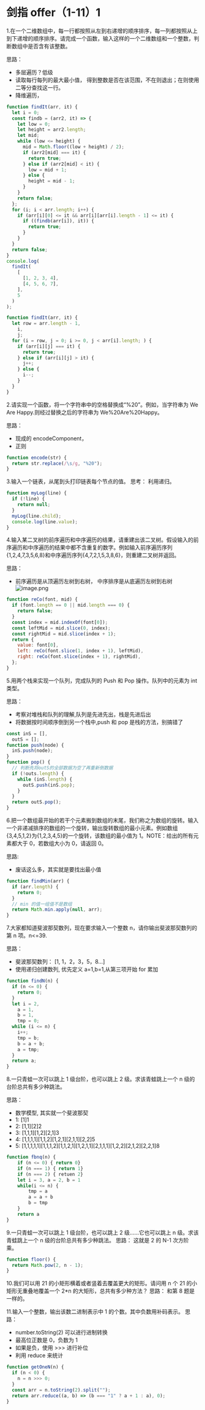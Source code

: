# 剑指 offer（1-11）1

1.在一个二维数组中，每一行都按照从左到右递增的顺序排序，每一列都按照从上到下递增的顺序排序。请完成一个函数，输入这样的一个二维数组和一个整数，判断数组中是否含有该整数。

思路：

- 多层遍历？低级
- 读取每行每列的最大最小值， 得到整数是否在该范围，不在则退出；在则使用二等分查找这一行。
- 降维遍历，

```javascript
function findIt(arr, it) {
  let i = 0;
  const findb = (arr2, it) => {
    let low = 0;
    let height = arr2.length;
    let mid;
    while (low <= height) {
      mid = Math.floor((low + height) / 2);
      if (arr2[mid] === it) {
        return true;
      } else if (arr2[mid] < it) {
        low = mid + 1;
      } else {
        height = mid - 1;
      }
    }
    return false;
  };
  for (i; i < arr.length; i++) {
    if (arr[i][0] <= it && arr[i][arr[i].length - 1] <= it) {
      if ((findb(arr[i]), it)) {
        return true;
      }
    }
  }
  return false;
}
console.log(
  findIt(
    [
      [1, 2, 3, 4],
      [4, 5, 6, 7],
    ],
    5
  )
);
```

```javascript
function findIt(arr, it) {
  let row = arr.length - 1,
    i,
    j;
  for (i = row, j = 0; i >= 0, j < arr[i].length; ) {
    if (arr[i][j] === it) {
      return true;
    } else if (arr[i][j] > it) {
      j++;
    } else {
      i--;
    }
  }
}
```

2.请实现一个函数，将一个字符串中的空格替换成“%20”。例如，当字符串为 We Are Happy.则经过替换之后的字符串为 We%20Are%20Happy。

思路：

- 现成的 encodeComponent，
- 正则

```javascript
function encode(str) {
  return str.replace(/\s/g, "%20");
}
```

3.输入一个链表，从尾到头打印链表每个节点的值。
思考： 利用递归。

```javascript
function myLog(line) {
  if (!line) {
    return null;
  }
  myLog(line.child);
  console.log(line.value);
}
```

4.输入某二叉树的前序遍历和中序遍历的结果，请重建出该二叉树。假设输入的前序遍历和中序遍历的结果中都不含重复的数字。例如输入前序遍历序列{1,2,4,7,3,5,6,8}和中序遍历序列{4,7,2,1,5,3,8,6}，则重建二叉树并返回。

思路：

- 前序遍历是从顶遍历左树到右树， 中序排序是从底遍历左树到右树
  ![image.png](http://lidomi.oss-cn-shenzhen.aliyuncs.com/image/png/9fd3ecc536dbf72d0c4417b9539e8f62/image.png)

```javascript
function reCo(font, mid) {
  if (font.length == 0 || mid.length === 0) {
    return false;
  }
  const index = mid.indexOf(font[0]);
  const leftMid = mid.slice(0, index);
  const rightMid = mid.slice(index + 1);
  return {
    value: font[0],
    left: reCo(font.slice(1, index + 1), leftMid),
    right: reCo(font.slice(index + 1), rightMid),
  };
}
```

5.用两个栈来实现一个队列，完成队列的 Push 和 Pop 操作。队列中的元素为 int 类型。

思路：

- 考察对堆栈和队列的理解,队列是先进先出，栈是先进后出
- 将数据按时间顺序倒到另一个栈中,push 和 pop 是栈的方法，别搞错了

```javascript
const inS = [],
  outS = [];
function push(node) {
  inS.push(node);
}
function pop() {
  // 判断先将outS的全部数据为空了再重新倒数据
  if (!outs.length) {
    while (inS.length) {
      outS.push(inS.pop);
    }
  }
  return outS.pop();
}
```

6.把一个数组最开始的若干个元素搬到数组的末尾，我们称之为数组的旋转。输入一个非递减排序的数组的一个旋转，输出旋转数组的最小元素。例如数组{3,4,5,1,2}为{1,2,3,4,5}的一个旋转，该数组的最小值为 1。NOTE：给出的所有元素都大于 0，若数组大小为 0，请返回 0。

思路:

- 废话这么多，其实就是要找出最小值

```javascript
function findMin(arr) {
  if (arr.length) {
    return 0;
  }
  // min 的值一组值不是数组
  return Math.min.apply(null, arr);
}
```

7.大家都知道斐波那契数列，现在要求输入一个整数 n，请你输出斐波那契数列的第 n 项。n<=39.

思路：

- 斐波那契数列： [1, 1，2，3，5，8...]
- 使用递归创建数列, 优先定义 a=1,b=1,从第三项开始 for 累加

```javascript
function findN(n) {
  if (n <= 0) {
    return 0;
  }
  let i = 2,
    a = 1,
    b = 1,
    tmp = 0;
  while (i <= n) {
    i++;
    tmp = b;
    b = a + b;
    a = tmp;
  }
  return a;
}
```

8.一只青蛙一次可以跳上 1 级台阶，也可以跳上 2 级。求该青蛙跳上一个 n 级的台阶总共有多少种跳法。

思路：

- 数学模型, 其实就一个斐波那契
- 1: [1]1
- 2: [1,1][2]2
- 3: [1,1,1][1,2][2,1]3
- 4: [1,1,1,1][1,1,2][1,2,1][2,1,1][2,2]5
- 5: [1,1,1,1,1][1,1,1,2][1,1,2,1][1,2,1,1][2,1,1,1][1,2,2][2,1,2][2,2,1]8

```javascript
function fbnq(n) {
	if (n <= 0) { return 0}
	if (n === 1) { return 1}
	if (n === 2) { retuen 2}
	let i = 3, a = 2, b = 1
	while(i <= n) {
		tmp = a
		a = a + b
		b = tmp
	}
	return a
}
```

9.一只青蛙一次可以跳上 1 级台阶，也可以跳上 2 级……它也可以跳上 n 级。求该青蛙跳上一个 n 级的台阶总共有多少种跳法。
思路： 这就是 2 的 N-1 次方阶乘。

```javascript
function floor() {
  return Math.pow(2, n - 1);
}
```

10.我们可以用 21 的小矩形横着或者竖着去覆盖更大的矩形。请问用 n 个 21 的小矩形无重叠地覆盖一个 2\*n 的大矩形，总共有多少种方法？
思路： 和第 8 题是一样的。

11.输入一个整数，输出该数二进制表示中 1 的个数。其中负数用补码表示。
思路：

- number.toString(2) 可以进行进制转换
- 最高位正数是 0，负数为 1
- 如果是负，使用 >>> 进行补位
- 利用 reduce 来统计

```javascript
function getOneN(n) {
  if (n < 0) {
    n = n >>> 0;
  }
  const arr = n.toString(2).split("");
  return arr.reduce((a, b) => (b === "1" ? a + 1 : a), 0);
}
```
